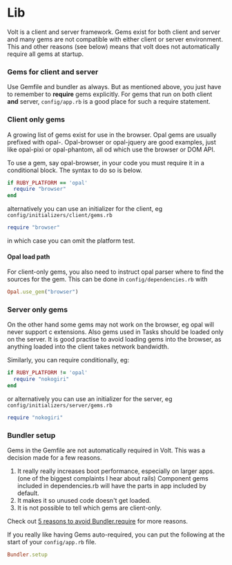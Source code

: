 # Lib

Volt is a client and server framework. Gems exist for both client and server and many gems are not compatible with either client or server environment. This and other reasons (see below) means that volt does not automatically require all gems at startup.

### Gems for client and server

Use Gemfile and bundler as always. But as mentioned above, you just have to remember to **require** gems explicitly.
For gems that run on both client **and** server, ```config/app.rb``` is a good place for such a require statement.

### Client only gems

A growing list of gems exist for use in the browser. Opal gems are usually prefixed with opal-.
Opal-browser or opal-jquery are good examples, just like opal-pixi or opal-phantom, all od which use the browser or DOM API.

To use a gem, say opal-browser, in your code you must require it in a conditional block. The syntax to do so is below.

```ruby
if RUBY_PLATFORM == 'opal'
  require "browser"
end

```

alternatively you can use an initializer for the client, eg ```config/initializers/client/gems.rb```

```ruby
require "browser"
```

in which case you can omit the platform test.

#### Opal load path

For client-only gems, you also need to instruct opal parser where to find the sources for the gem. This can be done in ```config/dependencies.rb``` with

```ruby
Opal.use_gem("browser")
```

### Server only gems

On the other hand some gems may not work on the browser, eg opal will never support c extensions. Also gems used in Tasks should be loaded only on the server. It is good practise to avoid loading gems into the browser, as anything loaded into the client takes network bandwidth.

Similarly, you can require conditionally, eg:

```ruby
if RUBY_PLATFORM != 'opal'
  require "nokogiri"
end
```
or alternatively you can use an initializer for the server, eg ```config/initializers/server/gems.rb```

```ruby
require "nokogiri"
```

### Bundler setup

Gems in the Gemfile are not automatically required in Volt.  This was a decision made for a few reasons.

1. It really really increases boot performance, especially on larger apps. (one of the biggest complaints I hear about rails) Component gems included in dependencies.rb will have the parts in app included by default.
2. It makes it so unused code doesn't get loaded.
3. It is not possible to tell which gems are client-only.

Check out [5 reasons to avoid Bundler.require](http://myronmars.to/n/dev-blog/2012/12/5-reasons-to-avoid-bundler-require) for more reasons.

If you really like having Gems auto-required, you can put the following at the start of your ```config/app.rb``` file.

```ruby
Bundler.setup
```
